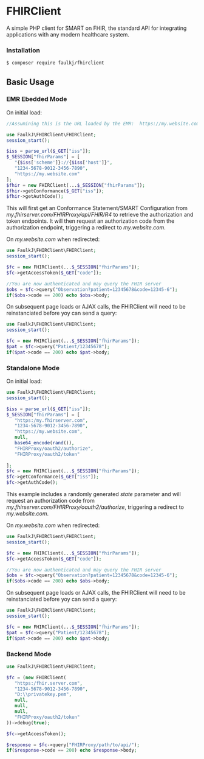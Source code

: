 # FHIRClient
A simple PHP client for SMART on FHIR, the standard API for integrating applications with any modern healthcare system.

### Installation
```bash
$ composer require faulkj/fhirclient
```

## Basic Usage


### EMR Ebedded Mode

On initial load:
```php
//Assumining this is the URL loaded by the EMR:  https://my.website.com/launch/?iss=https://my.fhirserver.com/FHIRProxy/api/FHIR/R4&launch=abc123

use FaulkJ\FHIRClient\FHIRClient;
session_start();

$iss = parse_url($_GET["iss"]);
$_SESSION["fhirParams"] = [
   "{$iss['scheme']}://{$iss['host']}",
   "1234-5678-9012-3456-7890",
   "https://my.website.com"
];
$fhir = new FHIRClient(...$_SESSION["fhirParams"]);
$fhir->getConformance($_GET["iss"]);
$fhir->getAuthCode();
```

This will first get an Conformance Statement/SMART Configuration from _my.fhirserver.com/FHIRProxy/api/FHIR/R4_ to retrieve the authorization and token endpoints.  It will then request an authorization code from the authorization endpoint, triggering a redirect to _my.website.com_.

On _my.website.com_ when redirected:
```php
use FaulkJ\FHIRClient\FHIRClient;
session_start();

$fc = new FHIRClient(...$_SESSION["fhirParams"]);
$fc->getAccessToken($_GET["code"]);

//You are now authenticated and may query the FHIR server
$obs = $fc->query("Observation?patient=12345678&code=12345-6");
if($obs->code == 200) echo $obs->body;
```

On subsequent page loads or AJAX calls, the FHIRClient will need to be reinstanciated before yoy can send a query:
```php
use FaulkJ\FHIRClient\FHIRClient;
session_start();

$fc = new FHIRClient(...$_SESSION["fhirParams"]);
$pat = $fc->query("Patient/12345678");
if($pat->code == 200) echo $pat->body;
```


### Standalone Mode

On initial load:
```php
use FaulkJ\FHIRClient\FHIRClient;
session_start();

$iss = parse_url($_GET["iss"]);
$_SESSION["fhirParams"] = [
   "https:/my.fhirserver.com",
   "1234-5678-9012-3456-7890", 
   "https://my.website.com",
   null,
   base64_encode(rand()),
   "FHIRProxy/oauth2/authorize",
   "FHIRProxy/oauth2/token"
   
];
$fc = new FHIRClient(...$_SESSION["fhirParams"]);
$fc->getConformance($_GET["iss"]);
$fc->getAuthCode();
```
This example includes a randomly generated _state_ parameter and will request an authorization code from _my.fhirserver.com/FHIRProxy/oauth2/authorize_, triggering a redirect to _my.website.com_.

On _my.website.com_ when redirected:
```php
use FaulkJ\FHIRClient\FHIRClient;
session_start();

$fc = new FHIRClient(...$_SESSION["fhirParams"]);
$fc->getAccessToken($_GET["code"]);

//You are now authenticated and may query the FHIR server
$obs = $fc->query("Observation?patient=12345678&code=12345-6");
if($obs->code == 200) echo $obs->body;
```

On subsequent page loads or AJAX calls, the FHIRClient will need to be reinstanciated before yoy can send a query:
```php
use FaulkJ\FHIRClient\FHIRClient;
session_start();

$fc = new FHIRClient(...$_SESSION["fhirParams"]);
$pat = $fc->query("Patient/12345678");
if($pat->code == 200) echo $pat->body;
```

### Backend Mode

```php
use FaulkJ\FHIRClient\FHIRClient;

$fc = (new FHIRClient(
   "https:/fhir.server.com",
   "1234-5678-9012-3456-7890",
   "D:\\privatekey.pem",
   null,
   null,
   null,
   "FHIRProxy/oauth2/token"
))->debug(true);

$fc->getAccessToken();

$response = $fc->query("FHIRProxy/path/to/api/");
if($response->code == 200) echo $response->body;
```
